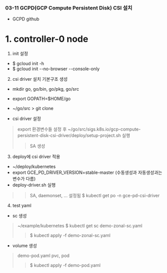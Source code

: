 ### 03-11 GCPD(GCP Compute Persistent Disk) CSI 설치
- GCPD github
# 1. controller-0 node
1. init 설정 
- $ gcloud init -h
- $ gcloud init --no-browser --console-only

2. csi driver 설치 기본구조 생성
- mkdir go, go/bin, go/pkg, go/src
- export GOPATH=$HOME/go
- ~/go/src > git clone

- csi driver 설정
> export 환경변수들 설정 후
> ~/go/src/sigs.k8s.io/gcp-compute-persistent-disk-csi-driver/deploy/setup-project.sh 실행
>> SA 생성

3. deploy에 csi driver 적용
- ~/deploy/kubernetes
- export GCE_PD_DRIVER_VERSION=stable-master (수동생성과 자동생성과는 변수가 다름)
- deploy-driver.sh 실행
>> SA, daemonset, ... 설정됨
>> $ kubectl get po -n gce-pd-csi-driver

4. test yaml
- sc 생성
> ~/example/kubernetes
> $ kubectl get sc
> demo-zonal-sc.yaml
>> $ kubectl apply -f demo-zonal-sc.yaml

- volume 생성
> demo-pod.yaml
> pvc, pod
>> $ kubectl apply -f demo-pod.yaml